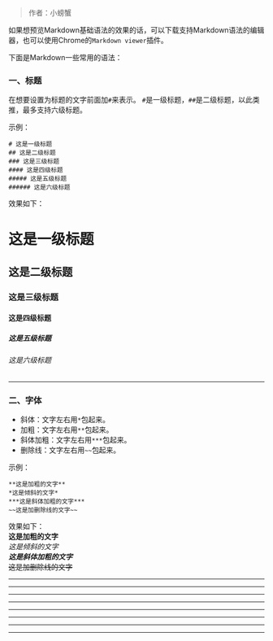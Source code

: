 > 作者：小螃蟹

如果想预览Markdown基础语法的效果的话，可以下载支持Markdown语法的编辑器，也可以使用Chrome的`Markdown viewer`插件。

下面是Markdown一些常用的语法：

### 一、标题

在想要设置为标题的文字前面加`#`来表示。
`#`是一级标题，`##`是二级标题，以此类推，最多支持六级标题。

示例：
```
# 这是一级标题
## 这是二级标题
### 这是三级标题
#### 这是四级标题
##### 这是五级标题
###### 这是六级标题
```

效果如下：
# 这是一级标题
## 这是二级标题
### 这是三级标题
#### 这是四级标题
##### 这是五级标题
###### 这是六级标题

------

### 二、字体
* 斜体：文字左右用`*`包起来。
* 加粗：文字左右用`**`包起来。
* 斜体加粗：文字左右用`***`包起来。
* 删除线：文字左右用`~~`包起来。


示例：
```
**这是加粗的文字**
*这是倾斜的文字*
***这是斜体加粗的文字***
~~这是加删除线的文字~~
```

效果如下：  
**这是加粗的文字**  
*这是倾斜的文字*  
***这是斜体加粗的文字***  
~~这是加删除线的文字~~


------
------
------
------
------
------
------
------
